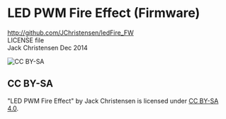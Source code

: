 # LED PWM Fire Effect (Firmware) #
http://github.com/JChristensen/ledFire_FW  
LICENSE file  
Jack Christensen Dec 2014  

![CC BY-SA](http://mirrors.creativecommons.org/presskit/buttons/88x31/png/by-sa.png)
## CC BY-SA ##
"LED PWM Fire Effect" by Jack Christensen is licensed under [CC BY-SA 4.0](http://creativecommons.org/licenses/by-sa/4.0/).